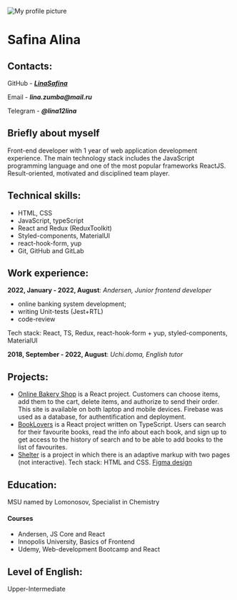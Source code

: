 ![My profile picture](CV/my%20profile%20picture2.jpg)

# **Safina Alina**

## Contacts:

GitHub - [**_LinaSafina_**](https://github.com/LinaSafina)

Email - **_lina.zumba@mail.ru_**

Telegram - **_@lina12lina_**

## Briefly about myself

Front-end developer with 1 year of web application development experience. The main technology stack includes the JavaScript programming language and one of the most popular frameworks ReactJS. Result-oriented, motivated and disciplined team player.

## Technical skills:

- HTML, CSS
- JavaScript, typeScript
- React and Redux (ReduxToolkit)
- Styled-components, MaterialUI
- react-hook-form, yup
- Git, GitHub and GitLab

## Work experience:

**2022, January - 2022, August**: _Andersen, Junior frontend developer_
- online banking system development;
- writing Unit-tests (Jest+RTL)
- code-review

Tech stack: React, TS, Redux, react-hook-form + yup, styled-components, MaterialUI

**2018, September - 2022, August**: _Uchi.doma, English tutor_

## Projects:

- [Online Bakery Shop](https://final-project-409c3.web.app/) is a React project. Customers can choose items, add them to the cart, delete items, and authorize to send their order. This site is available on both laptop and mobile devices. Firebase was used as a database, for authentification and deployment.
- [BookLovers](https://aston-project-f5a36.web.app) is a React project written on TypeScript. Users can search for their favourite books, read the info about each book, and sign up to get access to the history of search and to be able to add books to the list of favourites.
- [Shelter]( https://linasafina.github.io/Dog-Shelter/shelter/) is a project in which there is an adaptive markup with two pages (not interactive). Tech stack: HTML and CSS. [Figma design](https://www.figma.com/file/tKcmzkARtMUFQAR9VLdLkl/shelter-dom)

## Education:

MSU named by Lomonosov, Specialist in Chemistry

#### Courses
- Andersen, JS Core and React
- Innopolis University, Basics of Frontend
- Udemy, Web-development Bootcamp and React

## Level of English:

Upper-Intermediate
